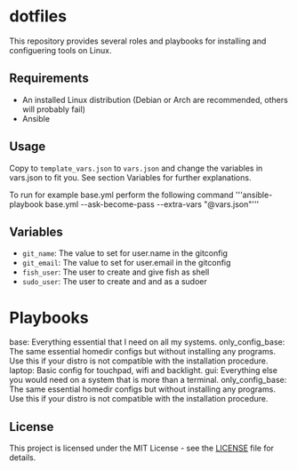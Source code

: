# dotfiles

This repository provides several roles and playbooks for installing and configuering tools on Linux.

## Requirements
- An installed Linux distribution (Debian or Arch are recommended, others will probably fail)
- Ansible

## Usage

Copy to `template_vars.json` to `vars.json` and change the variables in vars.json to fit you. See section Variables for further explanations.

To run for example base.yml perform the following command
'''ansible-playbook base.yml --ask-become-pass --extra-vars "@vars.json"'''

## Variables
- `git_name`: The value to set for user.name in the gitconfig
- `git_email`: The value to set for user.email in the gitconfig
- `fish_user`: The user to create and give fish as shell
- `sudo_user`: The user to create and and as a sudoer

# Playbooks
base:             Everything essential that I need on all my systems.
only_config_base: The same essential homedir configs but without installing any programs.
                  Use this if your distro is not compatible with the installation procedure.
laptop:           Basic config for touchpad, wifi and backlight.
gui:              Everything else you would need on a system that is more than a terminal.
only_config_base: The same essential homedir configs but without installing any programs.
                  Use this if your distro is not compatible with the installation procedure.

## License
This project is licensed under the MIT License - see the [LICENSE](LICENSE) file for details.
